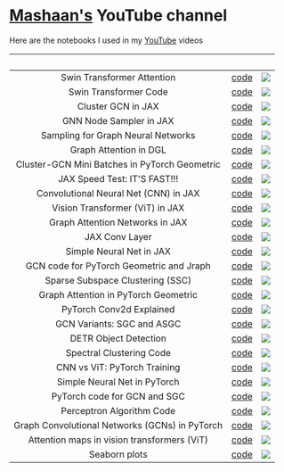 
# [Mashaan's](https://youtube.com/@mashaan14) YouTube channel
Here are the notebooks I used in my [YouTube](https://youtube.com/@mashaan14) videos

|&nbsp;|&nbsp;|&nbsp;|
| :---: | :---: | :---: |
| Swin Transformer Attention | [code](https://github.com/mashaan14/YouTube-channel/blob/main/notebooks/2024_09_16_swin_transformer_attention.ipynb) | [<img src="imgs/2024_09_16_Swin_Transformer_Attention.png" />](https://youtu.be/mtCTIGgzfbc) |
| Swin Transformer Code | [code](https://github.com/mashaan14/YouTube-channel/blob/main/notebooks/2024_08_19_swin_transformer_annotated.ipynb) | [<img src="imgs/2024_08_19_Swin_Transformer.png" />](https://youtu.be/LspWysWparE) |
| Cluster GCN in JAX | [code](https://github.com/mashaan14/YouTube-channel/blob/main/notebooks/2024_07_15_ClusterGCN_jax.ipynb) | [<img src="imgs/2024_07_15_Cluster_GCN_sampler.png" />](https://youtu.be/8mknbxIIf94) |
| GNN Node Sampler in JAX | [code](https://github.com/mashaan14/YouTube-channel/blob/main/notebooks/2024_06_24_neighbor_sampler.ipynb) | [<img src="imgs/2024_06_24_neighbor_sampler.png" />](https://youtu.be/YQwUlmUkJuI) |
| Sampling for Graph Neural Networks | [code](https://github.com/mashaan14/YouTube-channel/blob/main/notebooks/2024_05_27_GNN_sampling.ipynb) | [<img src="imgs/2024_05_27_GNN_sampling.png" />](https://youtu.be/y0poBC8xN1k) |
| Graph Attention in DGL | [code](https://github.com/mashaan14/YouTube-channel/blob/main/notebooks/2024_05_13_DGL_GAT.ipynb) | [<img src="imgs/2024_05_13_DGL_GAT.png" />](https://youtu.be/-V-T7koEWig) |
| Cluster-GCN Mini Batches in PyTorch Geometric | [code](https://github.com/mashaan14/YouTube-channel/blob/main/notebooks/2024_04_29_GNN_mini_batch.ipynb) | [<img src="imgs/2024_04_29_GNN_mini_batch.png" />](https://youtu.be/ZfCtFLS_os0) |
| JAX Speed Test: IT'S FAST!!! | [code](https://github.com/mashaan14/YouTube-channel/blob/main/notebooks/2024_04_14_jax_speed_test.ipynb) | [<img src="imgs/2024_04_14_jax_speed_test.png" />](https://youtu.be/1SQFVYVSuyE) |
| Convolutional Neural Net (CNN) in JAX | [code](https://github.com/mashaan14/YouTube-channel/blob/main/notebooks/2024_04_02_jax_CNN.ipynb) | [<img src="imgs/2024_04_02_jax_CNN.png" />](https://youtu.be/Q0vvh95wes8) |
| Vision Transformer (ViT) in JAX | [code](https://github.com/mashaan14/YouTube-channel/blob/main/notebooks/2024_03_28_jax_ViT.ipynb) | [<img src="imgs/2024_03_28_jax_ViT.png" />](https://youtu.be/LDwA31hARrA) |
| Graph Attention Networks in JAX | [code](https://github.com/mashaan14/YouTube-channel/blob/main/notebooks/2024_03_18_jraph_GAT.ipynb) | [<img src="imgs/2024_03_18_jraph_GAT.png" />](https://youtu.be/O1zGWMEgW7A) |
| JAX Conv Layer | [code](https://github.com/mashaan14/YouTube-channel/blob/main/notebooks/2024_03_07_jax_conv.ipynb) | [<img src="imgs/2024_03_07_jax_conv.png" />](https://youtu.be/rn-RsD7IpIg) |
| Simple Neural Net in JAX | [code](https://github.com/mashaan14/YouTube-channel/blob/main/notebooks/2024_02_28_jax_three_layer_NN.ipynb) | [<img src="imgs/2024_02_28_jax_three_layer_NN.png" />](https://youtu.be/GNLOa4riys8) |
| GCN code for PyTorch Geometric and Jraph | [code](https://github.com/mashaan14/YouTube-channel/blob/main/notebooks/2024_03_21_jraph_GCN.ipynb) | [<img src="imgs/2024_02_20_jraph.png" />](https://youtu.be/W-JDqd5AFio) |
| Sparse Subspace Clustering (SSC) | [code](https://github.com/mashaan14/YouTube-channel/blob/main/notebooks/2024_02_13_SSC.ipynb) | [<img src="imgs/2024_02_13_SSC.png" />](https://youtu.be/xUmO_S7lLG8) |
| Graph Attention in PyTorch Geometric | [code](https://github.com/mashaan14/YouTube-channel/blob/main/notebooks/2024_02_05_GAT.ipynb) | [<img src="imgs/2024_02_05_GAT.png" />](https://youtu.be/AWkPjrZshug) |
| PyTorch Conv2d Explained | [code](https://github.com/mashaan14/YouTube-channel/blob/main/notebooks/2024_01_29_Conv2d.ipynb) | [<img src="imgs/2024_01_29_Conv2d.png" />](https://youtu.be/j19Wdlu7Rtg) |
| GCN Variants: SGC and ASGC | [code](https://github.com/mashaan14/YouTube-channel/blob/main/notebooks/2024_01_31_SGC_and_ASGC.ipynb) | [<img src="imgs/2024_01_31_SGC_and_ASGC.png" />](https://youtu.be/ZNMV5i84fmM) |
| DETR Object Detection | [code](https://github.com/mashaan14/YouTube-channel/blob/main/notebooks/2024_01_22_DETR_demo.ipynb) | [<img src="imgs/2024_01_22_DETR.png" />](https://youtu.be/Z3fXiV4Cmz4) |
| Spectral Clustering Code | [code](https://github.com/mashaan14/YouTube-channel/blob/main/notebooks/2024_01_15_spectral_clustering.ipynb) | [<img src="imgs/2024_01_15_spectral_clustering.png" />](https://youtu.be/k7M1TMYac-Y) |
| CNN vs ViT: PyTorch Training | [code](https://github.com/mashaan14/YouTube-channel/blob/main/notebooks/2024_01_08_CNN_and_ViT.ipynb) | [<img src="imgs/2024_01_08_CNN_and_ViT.png" />](https://youtu.be/uggBVJebdcY) |
| Simple Neural Net in PyTorch | [code](https://github.com/mashaan14/YouTube-channel/blob/main/notebooks/2023_12_17_three_layer_NN.ipynb) | [<img src="imgs/2023_12_17_three_layer_NN.png" />](https://youtu.be/SQfTaOR8ApQ) |
| PyTorch code for GCN and SGC | [code](https://github.com/mashaan14/YouTube-channel/blob/main/notebooks/2023_12_13_GCN_and_SGC.ipynb) | [<img src="imgs/2023_12_13_GCN_and_SGC.png" />](https://youtu.be/PQT2QblNegY) |
| Perceptron Algorithm Code | [code](https://github.com/mashaan14/YouTube-channel/blob/main/notebooks/2023_12_10_SGD_Perceptron.ipynb) | [<img src="imgs/2023_12_10_SGD_Perceptron.png" />](https://youtu.be/RjJH_r5CXBU) |
| Graph Convolutional Networks (GCNs) in PyTorch | [code](https://github.com/mashaan14/YouTube-channel/blob/main/notebooks/2023_12_04_GCN_introduction.ipynb) | [<img src="imgs/2023_12_04_GCN_introduction.png" />](https://youtu.be/G6c6zk0RhRM) |
| Attention maps in vision transformers (ViT) | [code](https://github.com/mashaan14/VisionTransformer-MNIST/blob/main/VisionTransformer_MNIST.ipynb) | [<img src="imgs/2023-11-29-VisionTransformer-MNIST.png" />](https://youtu.be/y1ZmMcMYjkY) |
| Seaborn plots | [code](https://github.com/mashaan14/YouTube-channel/blob/main/notebooks/2023_11_13_seaborn_plots.ipynb) | [<img src="imgs/2023_11_13_seaborn_plots.png" />](https://youtu.be/uI6w_lEVZCs) |

<!---
## Shorts
|&nbsp;|&nbsp;|&nbsp;|
| :---: | :---: | :---: |
| [<img src="imgs/2023_11_02_covariance_in_diffusion.png" />](https://youtube.com/shorts/4jYY0b52NIQ?feature=share) | [<img src="imgs/2023_11_07_graph_construction.png" />](https://youtube.com/shorts/Sl93IlD_1VU?feature=share) | [<img src="imgs/2023_11_10_positional_encoding.png" />](https://youtube.com/shorts/T6N1v7NyeS4?feature=share) |
| Covariance matrix in diffusion models | Connecting points for KwikBucks clustering | Positional encoding in transformers |
| [code](https://github.com/mashaan14/YouTube-channel/blob/main/notebooks/2023_11_02_covariance_in_diffusion.ipynb) | [code](https://github.com/mashaan14/YouTube-channel/blob/main/notebooks/2023_11_07_graph_construction.ipynb) | [code](https://github.com/mashaan14/YouTube-channel/blob/main/notebooks/2023_11_10_positional_encoding.ipynb) |
| [<img src="imgs/2023_11_12_graph_Laplacian.png" />](https://youtube.com/shorts/jr93FHW1krg?feature=share) | [<img src="imgs/2023_11_17_SGD_line.png" />](https://youtube.com/shorts/mo8zvjTr5fU?feature=share) | [<img src="imgs/2023_11_21_SGD_Perceptron.png" />](https://youtube.com/shorts/mo8zvjTr5fU?feature=share) |
| Graph Laplacian and adjacency matrix | Stochastic gradient descent - fitting a straight line |Stochastic gradient descent - perceptron algorithm |
| [code](https://github.com/mashaan14/YouTube-channel/blob/main/notebooks/2023_11_12_graph_Laplacian.ipynb) | [code](https://github.com/mashaan14/YouTube-channel/blob/main/notebooks/2023_11_17_SGD_line.ipynb) | [code](https://github.com/mashaan14/YouTube-channel/blob/main/notebooks/2023_12_10_SGD_Perceptron.ipynb) |
| [<img src="imgs/2023_11_26_SGD_Zero.png" />](https://youtube.com/shorts/qi7nmesPyhs?feature=share) | [<img src="imgs/2023_12_07_GCN_introduction.png" />](https://youtube.com/shorts/tdvEbcr7h-c?feature=share) |&nbsp;|
| Stochastic gradient descent - why zero_grad in pytorch?|Graph Convolutional Networks (GCNs)|&nbsp;|
| [code](https://github.com/mashaan14/YouTube-channel/blob/main/notebooks/2023_11_17_SGD_line.ipynb) | [code](https://github.com/mashaan14/YouTube-channel/blob/main/notebooks/2023_12_04_GCN_introduction.ipynb) |&nbsp;|
-->
